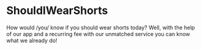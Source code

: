 ShouldIWearShorts
=================

How would /you/ know if you should wear shorts today? Well, with the help of our app and a recurring fee with our unmatched service you can know what we already do!
